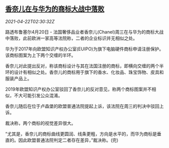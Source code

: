 <!--1619058663000-->
[香奈儿在与华为的商标大战中落败](https://cn.reuters.com/article/chanel-huawei-patent-eu-court-0422-idCNKBS2C9078)
------

<div><i>2021-04-22T02:30:32Z</i></div><p>路透布鲁塞尔4月20日 - 法国奢侈品业者香奈儿(Chanel)周三在与华为的商标大战中落败，此前欧洲一家高等法院称，二者的企业标识并无相似之处。</p><p>华为于2017年向欧盟知识产权办公室(EUIPO)为旗下电脑硬件商标申请注册保护。该商标图案为上下两个交缠的半环。</p><p>香奈儿对此提出反对，称该商标设计与其在法国注册的商标，即横向交缠的两个半环的设计有相似之处。香奈儿的商标用于旗下的香水、化妆品、珠宝饰物、皮具和服装产品上。</p><p>2019年欧盟知识产权办公室驳回了香奈儿的反对意见，称两个商标图案并不相似，不大可能引发公众混淆。</p><p>香奈儿随后在位于卢森堡的欧盟普通法院提起上诉，该法院在周三的判决中驳回上诉。</p><p>裁决称，两个商标的视觉差异很大。</p><p>“尤其是，香奈儿的商标曲线更圆润、线条更粗，方向是水平的，而华为商标是垂直的。因此欧盟普通法院判定二者存在差异，”裁决称。(完)</p>

